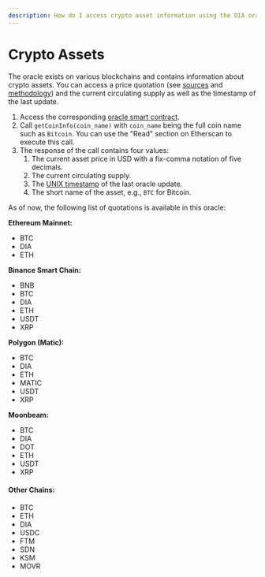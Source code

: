 ```yaml
---
description: How do I access crypto asset information using the DIA oracle system?
---
```


# Crypto Assets

The oracle exists on various blockchains and contains information about crypto assets. You can access a price quotation (see [sources](https://docs.diadata.org/documentation/methodology/digital-assets/cryptocurrency-trading-data) and [methodology](https://docs.diadata.org/documentation/methodology/digital-assets/exchangeprices)) and the current circulating supply as well as the timestamp of the last update.

1. &#x20;Access the corresponding [oracle smart contract](https://docs.diadata.org/documentation/oracle-documentation/deployed-contracts).
2. Call `getCoinInfo(coin_name)` with `coin_name` being the full coin name such as `Bitcoin`. You can use the "Read" section on Etherscan to execute this call.
3. The response of the call contains four values:
   1. The current asset price in USD with a fix-comma notation of five decimals.
   2. The current circulating supply.
   3. The [UNIX timestamp](https://www.unixtimestamp.com) of the last oracle update.
   4. The short name of the asset, e.g., `BTC` for Bitcoin.



As of now, the following list of quotations is available in this oracle:

**Ethereum Mainnet:**

* BTC
* DIA
* ETH

**Binance Smart Chain:**

* BNB
* BTC
* DIA
* ETH
* USDT
* XRP

**Polygon (Matic):**

* BTC
* DIA
* ETH
* MATIC
* USDT
* XRP

**Moonbeam:**

* BTC
* DIA
* DOT
* ETH
* USDT
* XRP

#### Other Chains:

* BTC
* ETH
* DIA
* USDC
* FTM
* SDN
* KSM
* MOVR
